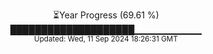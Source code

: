 <p align="center">
⏳Year Progress (69.61 %) <br>
████████████████████▁▁▁▁▁▁▁▁▁▁ <br>
<sub>Updated: Wed, 11 Sep 2024 18:26:31 GMT</sub>
</p>

